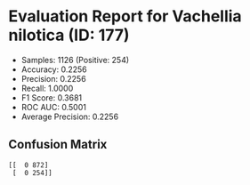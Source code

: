 # Evaluation Report for Vachellia nilotica (ID: 177)
- Samples: 1126 (Positive: 254)
- Accuracy: 0.2256
- Precision: 0.2256
- Recall: 1.0000
- F1 Score: 0.3681
- ROC AUC: 0.5001
- Average Precision: 0.2256

## Confusion Matrix
```
[[  0 872]
 [  0 254]]
```